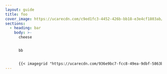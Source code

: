 ```yaml
---
layout: guide
title: foo
cover_image: https://ucarecdn.com/c9ed1fc3-4452-426b-bb18-e3e4cf1803ab/-/resize/800x600/
sections:
  - heading: bar
    body: >-
      cheese


      bb


      {{< imagegrid "https://ucarecdn.com/936e9bc7-fcc8-49ea-9dbf-5863bfdb049a/-/resize/800x600/" "https://ucarecdn.com/9395533a-83fb-4329-8750-973299a139a7/-/resize/800x600/" "https://ucarecdn.com/4c93908f-35a3-4585-a483-abf0d2b5bc3d/-/resize/800x600/" "https://ucarecdn.com/b9fed3ba-422a-4312-b5b7-2293d05194f5/-/resize/800x600/" "https://ucarecdn.com/9162b801-d34d-4a2d-b3a0-f7d189f8b7f8/-/resize/800x600/" "https://ucarecdn.com/f90055ff-bdb5-4a32-8778-65407b89c751/-/resize/800x600/" >}}
---
```

